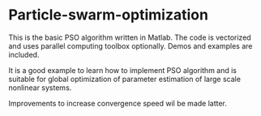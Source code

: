 # Particle-swarm-optimization

This is the basic PSO algorithm written in Matlab. The code is vectorized and uses parallel computing toolbox optionally. Demos and examples are included.

It is a good example to learn how to implement PSO algorithm and is suitable for global optimization of parameter estimation of large scale nonlinear systems.

Improvements to increase convergence speed wil be made latter. 
